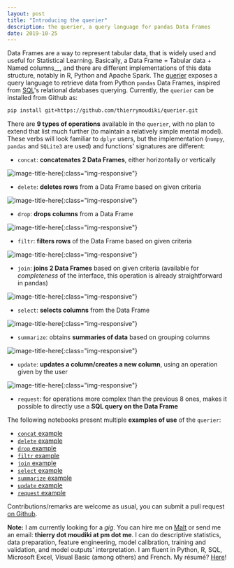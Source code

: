 ```yaml
---
layout: post
title: "Introducing the querier"
description: the querier, a query language for pandas Data Frames
date: 2019-10-25
---
```



Data Frames are a way to represent tabular data, that is widely used and useful for Statistical Learning. Basically, a Data Frame = Tabular data + Named columns__, and there are different implementations of this data structure, notably in R, Python and Apache Spark. The [querier](https://github.com/thierrymoudiki/querier) exposes a query language to retrieve data from Python `pandas` Data Frames, inspired from [SQL](https://en.wikipedia.org/wiki/SQL)'s relational databases querying. Currently, the `querier` can be installed from Github as:

```bash
pip install git+https://github.com/thierrymoudiki/querier.git
```

There are __9 types of operations__ available in the `querier`, with no plan to extend that list much further (to maintain a relatively simple mental model). These verbs will look familiar to `dplyr` users, but the implementation (`numpy`, `pandas` and `SQLite3` are used) and functions' signatures are different: 


- `concat`: __concatenates 2 Data Frames__, either horizontally or vertically

![image-title-here]({{base}}/images/2019-10-25/2019-10-25-image1.png){:class="img-responsive"}


- `delete`: __deletes rows__ from a Data Frame based on given criteria

![image-title-here]({{base}}/images/2019-10-25/2019-10-25-image2.png){:class="img-responsive"}


- `drop`: __drops columns__ from a Data Frame

![image-title-here]({{base}}/images/2019-10-25/2019-10-25-image3.png){:class="img-responsive"}


- `filtr`: __filters rows__ of the Data Frame based on given criteria


![image-title-here]({{base}}/images/2019-10-25/2019-10-25-image4.png){:class="img-responsive"}



- `join`: __joins 2 Data Frames__ based on given criteria (available for _completeness_ of the interface, this operation is already straightforward in pandas)


![image-title-here]({{base}}/images/2019-10-25/2019-10-25-image5.png){:class="img-responsive"}


- `select`: __selects columns__ from the Data Frame

![image-title-here]({{base}}/images/2019-10-25/2019-10-25-image6.png){:class="img-responsive"}


- `summarize`: obtains __summaries of data__ based on grouping columns

![image-title-here]({{base}}/images/2019-10-25/2019-10-25-image7.png){:class="img-responsive"}


- `update`: __updates a column/creates a new column__, using an operation given by the user

![image-title-here]({{base}}/images/2019-10-25/2019-10-25-image8.png){:class="img-responsive"}


- `request`: for operations more complex than the previous 8 ones, makes it possible to directly use a __SQL query on the Data Frame__



The following notebooks present multiple __examples of use__ of the `querier`: 

- [`concat` example](https://github.com/thierrymoudiki/querier/tree/master/querier/demo/thierrymoudiki_251019_concat.ipynb)
- [`delete` example](https://github.com/thierrymoudiki/querier/tree/master/querier/demo/thierrymoudiki_241019_delete.ipynb)
- [`drop` example](https://github.com/thierrymoudiki/querier/tree/master/querier/demo/thierrymoudiki_241019_drop.ipynb)
- [`filtr` example](https://github.com/thierrymoudiki/querier/tree/master/querier/demo/thierrymoudiki_231019_filtr.ipynb)
- [`join` example](https://github.com/thierrymoudiki/querier/tree/master/querier/demo/thierrymoudiki_231019_join.ipynb)
- [`select` example](https://github.com/thierrymoudiki/querier/tree/master/querier/demo/thierrymoudiki_231019_select.ipynb)
- [`summarize` example](https://github.com/thierrymoudiki/querier/tree/master/querier/demo/thierrymoudiki_231019_summarize.ipynb)
- [`update` example](https://github.com/thierrymoudiki/querier/tree/master/querier/demo/thierrymoudiki_251019_update.ipynb)
- [`request` example](https://github.com/thierrymoudiki/querier/tree/master/querier/demo/thierrymoudiki_231019_request.ipynb)


Contributions/remarks are welcome as usual, you can submit a pull request [on Github](https://github.com/thierrymoudiki/querier).


__Note:__ I am currently looking for a _gig_. You can hire me on [Malt](https://www.malt.fr/profile/thierrymoudiki) or send me an email: __thierry dot moudiki at pm dot me__. I can do descriptive statistics, data preparation, feature engineering, model calibration, training and validation, and model outputs' interpretation. I am fluent in Python, R, SQL, Microsoft Excel, Visual Basic (among others) and French. My résumé? [Here]({{base}}/cv/thierry-moudiki.pdf)!



